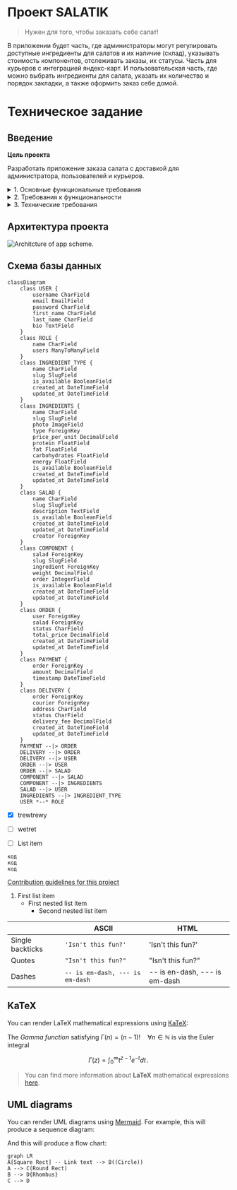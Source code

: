 # Проект SALATIK 

> Нужен для того, чтобы заказать себе салат!

В приложении будет часть, где администраторы могут регулировать доступные ингредиенты для салатов и их наличие (склад), указывать стоимость компонентов, отслеживать заказы, их статусы. Часть для курьеров с интеграцией яндекс-карт. И пользовательская часть, где можно выбрать ингредиенты для салата, указать их количество и порядок закладки, а также оформить заказ себе домой.


# Техническое задание

## Введение

**Цель проекта**

Разработать приложение заказа салата с доставкой для администратора, пользователей и курьеров.

<details>  
<summary>1. Основные функциональные требования</summary>

  
-   Администратор должен иметь возможность управлять компонентами, их наличием и статусом заказов.    
-   Пользователь должен иметь возможность выбирать компоненты, указывать количество и порядок их закладывания, оформлять заказ и просматривать свои заказы.    
-   Курьер должен иметь возможность просматривать данные о заказе, местоположение клиента на карте и обновлять статус заказа.
</details> 
  
  
<details>  
<summary>2. Требования к функциональности</summary>

  
**2.1. Администраторская часть**

-   Авторизация администратора
-   Управление компонентами  
-- *Добавление, редактирование и удаление компонентов с указанием названия, фотографии, описания и массы в наличии.*  
-- *Просмотр списка компонентов с указанием их текущего количества.*
-   Управление заказами
-- *Просмотр списка заказов с указанием статуса и деталей заказа.*
-- *Изменение статуса заказа (например, «в обработке», «готовится», «доставляется», «доставлен», «отменён»).*

**2.2. Пользовательская часть**

- Регистрация и аутентификация пользователей.    
- Просмотр списка доступных компонентов с указанием их массы в наличии.    
- Выбор компонентов, указание количества и порядка их закладывания в салат.    
- Оформление заказа с указанием адреса доставки и выбором оплаты.    
- Просмотр списка собственных заказов с указанием статуса и деталей заказа.

**2.3. Курьерская часть**

- Авторизация курьера.    
- Просмотр списка заказов, которые требуется доставить.    
- Просмотр подробной информации о заказе, включая адрес доставки и контактные данные клиента.    
- Обновление статуса заказа (например, «взят в доставку», «доставлен клиенту»).
</details>


<details>
<summary>3. Технические требования</summary>

  
- Фреймворк: Django.    
- Язык программирования: Python.    
- База данных: PostgreSQL.

- Интерфейс администратора должен быть реализован с использованием специальных представлений (views) и шаблонов (templates).
- Возможность добавления, редактирования и удаления компонентов, указание их наличия (массы на складе), цены (за единицу массы).    
- Возможность управления заказами (просмотр и редактирование статусов).
-  Пользовательский интерфейс должен быть разработан с использованием HTML, CSS и JavaScript. Для упрощения разработки пользовательского интерфейса можно использовать фреймворк Bootstrap или другие CSS-фреймворки.    
- Реализация функциональности выбора компонентов и оформления заказа должна быть выполнена с помощью Django-форм или JavaScript для динамического добавления и удаления компонентов.    
- Для отображения местоположения клиента на карте в курьерской части можно использовать интеграцию с сервисами карт, такими как Google Maps или Яндекс.Карты.    
- Для обработки платежей можно использовать платежные шлюзы, такие как ЮMoney, Сбер или ВК. Интеграция с выбранным платежным шлюзом должна быть выполнена в соответствии с их документацией.    
- Для обновления статуса заказа и отслеживания его выполнения в реальном времени можно использовать WebSocket-соединения или технологию Server-Sent Events (SSE).    
- Приложение должно быть развернуто на сервере с использованием соответствующих настроек и конфигурации для Django приложений.


</details>

## Архитектура проекта

<picture>
  <source media="(prefers-color-scheme: dark)" srcset="http://4qd.ru/architecture.png">
  <source media="(prefers-color-scheme: light)" srcset="http://4qd.ru/architecture.png">
  <img alt="Architcture of app scheme." src="http://4qd.ru/architecture.png">
</picture>


## Схема базы данных

```mermaid
classDiagram
    class USER {
        username CharField
        email EmailField
        password CharField
        first_name CharField
        last_name CharField
        bio TextField
    }
    class ROLE {
        name CharField
        users ManyToManyField
    }
    class INGREDIENT_TYPE {
        name CharField
        slug SlugField
        is_available BooleanField
        created_at DateTimeField
        updated_at DateTimeField
    }
    class INGREDIENTS {
        name CharField
        slug SlugField
        photo ImageField
        type ForeignKey
        price_per_unit DecimalField
        protein FloatField
        fat FloatField
        carbohydrates FloatField
        energy FloatField
        is_available BooleanField
        created_at DateTimeField
        updated_at DateTimeField
    }
    class SALAD {
        name CharField
        slug SlugField
        description TextField
        is_available BooleanField
        created_at DateTimeField
        updated_at DateTimeField
        creator ForeignKey
    }
    class COMPONENT {
        salad ForeignKey
        slug SlugField
        ingredient ForeignKey
        weight DecimalField
        order IntegerField
        is_available BooleanField
        created_at DateTimeField
        updated_at DateTimeField
    }
    class ORDER {
        user ForeignKey
        salad ForeignKey
        status CharField
        total_price DecimalField
        created_at DateTimeField
        updated_at DateTimeField
    }
    class PAYMENT {
        order ForeignKey
        amount DecimalField
        timestamp DateTimeField
    }
    class DELIVERY {
        order ForeignKey
        courier ForeignKey
        address CharField
        status CharField
        delivery_fee DecimalField
        created_at DateTimeField
        updated_at DateTimeField
    }
    PAYMENT --|> ORDER
    DELIVERY --|> ORDER
    DELIVERY --|> USER
    ORDER --|> USER
    ORDER --|> SALAD
    COMPONENT --|> SALAD
    COMPONENT --|> INGREDIENTS
    SALAD --|> USER
    INGREDIENTS --|> INGREDIENT_TYPE
    USER *--* ROLE
```





 - [x] trewtrewy
 - [ ] wetret
 - [ ] List item


```
код
код
код
```

[Contribution guidelines for this project](docs/CONTRIBUTING.md)



1. First list item
   - First nested list item
     - Second nested list item










|                |ASCII                          |HTML                         |
|----------------|-------------------------------|-----------------------------|
|Single backticks|`'Isn't this fun?'`            |'Isn't this fun?'            |
|Quotes          |`"Isn't this fun?"`            |"Isn't this fun?"            |
|Dashes          |`-- is en-dash, --- is em-dash`|-- is en-dash, --- is em-dash|


## KaTeX

You can render LaTeX mathematical expressions using [KaTeX](https://khan.github.io/KaTeX/):

The *Gamma function* satisfying $\Gamma(n) = (n-1)!\quad\forall n\in\mathbb N$ is via the Euler integral

$$
\Gamma(z) = \int_0^\infty t^{z-1}e^{-t}dt\,.
$$

> You can find more information about **LaTeX** mathematical expressions [here](http://meta.math.stackexchange.com/questions/5020/mathjax-basic-tutorial-and-quick-reference).


## UML diagrams

You can render UML diagrams using [Mermaid](https://mermaidjs.github.io/). For example, this will produce a sequence diagram:


And this will produce a flow chart:

```mermaid
graph LR
A[Square Rect] -- Link text --> B((Circle))
A --> C(Round Rect)
B --> D{Rhombus}
C --> D
```
